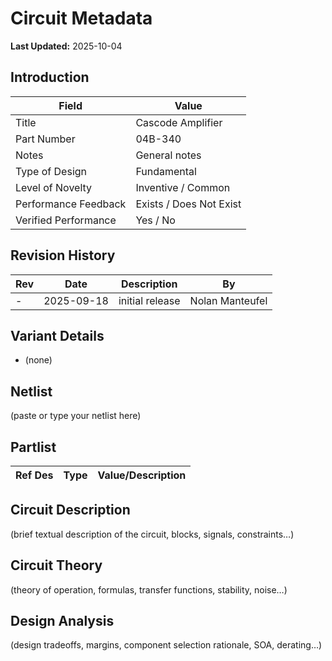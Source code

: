 # Circuit Metadata

**Last Updated:** 2025-10-04

## Introduction

| Field                  | Value                     |
| ---------------------- | ------------------------- |
| Title                  | Cascode Amplifier |
| Part Number            | 04B-340 |
| Notes                  | General notes |
| Type of Design         | Fundamental |
| Level of Novelty       | Inventive / Common |
| Performance Feedback   | Exists / Does Not Exist |
| Verified Performance   | Yes / No |

## Revision History

| Rev | Date | Description | By |
| --- | ---- | ----------- | -- |
| - | 2025-09-18 | initial release | Nolan Manteufel |

## Variant Details

- (none)

## Netlist

(paste or type your netlist here)

## Partlist

| Ref Des | Type | Value/Description |
| ------- | ---- | ----------------- |

## Circuit Description

(brief textual description of the circuit, blocks, signals, constraints…)

## Circuit Theory

(theory of operation, formulas, transfer functions, stability, noise…)

## Design Analysis

(design tradeoffs, margins, component selection rationale, SOA, derating…)
